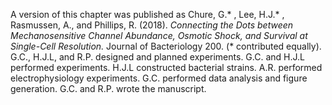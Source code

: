 A version of this chapter was published as Chure, G.* , Lee, H.J.* ,
Rasmussen, A., and Phillips, R. (2018). *Connecting the Dots between
Mechanosensitive Channel Abundance, Osmotic Shock, and Survival at
Single-Cell Resolution.* Journal of Bacteriology 200. (* contributed equally). 
G.C., H.J.L, and R.P. designed and planned experiments. G.C. and H.J.L performed
experiments. H.J.L constructed bacterial strains. A.R. performed
electrophysiology experiments. G.C. performed data analysis and figure
generation. G.C. and R.P. wrote the manuscript.